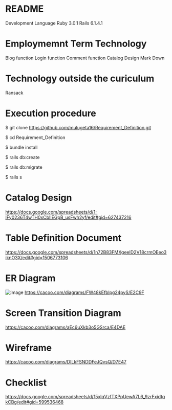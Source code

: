 # README
Development Language
Ruby 3.0.1
Rails 6.1.4.1
# Employmemnt Term Technology
Blog function
Login function
Comment function
Catalog Design
Mark Down
# Technology outside the curiculum
Ransack
# Execution procedure
$ git clone  https://github.com/mulugeta16/Requirement_Definition.git

$ cd Requirement_Definition

$ bundle install

$ rails db:create

$ rails db:migrate

$ rails s
# Catalog Design
https://docs.google.com/spreadsheets/d/1-IFy0236T4wTH0xCbIIEGpB_usFwh2yf/edit#gid=627437216
# Table Definition Document
https://docs.google.com/spreadsheets/d/1n72B83FMXgeeID2V18crmOEeo3iknO3X/edit#gid=1506773106
# ER Diagram
![image](https://user-images.githubusercontent.com/87424772/144817984-ad7772b7-2131-471f-b8b8-cb0c21f59dc6.png)
https://cacoo.com/diagrams/FW48kEfblpg24pyS/E2C9F
# Screen Transition Diagram
https://cacoo.com/diagrams/aEc6uXkb3o5GSrca/E4DAE
# Wireframe
https://cacoo.com/diagrams/DILkFSNDDFeJQvsQ/D7E47
# Checklist
https://docs.google.com/spreadsheets/d/15xlqVzfTXPpUewA7L6_9zrFxidtqkCBg/edit#gid=599536468
